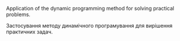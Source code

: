 Application of the dynamic programming method for solving practical problems.

Застосування методу динамічного програмування для вирішення практичних задач.
